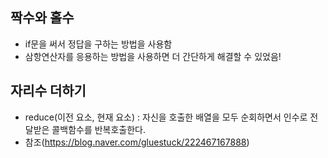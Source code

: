 ## 짝수와 홀수
* if문을 써서 정답을 구하는 방법을 사용함
* 삼항연산자를 응용하는 방법을 사용하면 더 간단하게 해결할 수 있었음!

## 자리수 더하기 
* reduce(이전 요소, 현재 요소) : 자신을 호출한 배열을 모두 순회하면서 인수로 전달받은 콜백함수를 반복호출한다. 
* 참조(https://blog.naver.com/gluestuck/222467167888)
